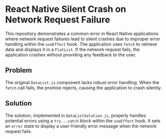 # React Native Silent Crash on Network Request Failure

This repository demonstrates a common error in React Native applications where network request failures lead to silent crashes due to improper error handling within the `useEffect` hook. The application uses `fetch` to retrieve data and displays it in a `FlatList`. If the network request fails, the application crashes without providing any feedback to the user.

## Problem

The original `DataList.js` component lacks robust error handling. When the `fetch` call fails, the promise rejects, causing the application to crash silently.

## Solution

The solution, implemented in `DataListSolution.js`, properly handles potential errors using a `try...catch` block within the `useEffect` hook.  It sets an `error` state to display a user-friendly error message when the network request fails.